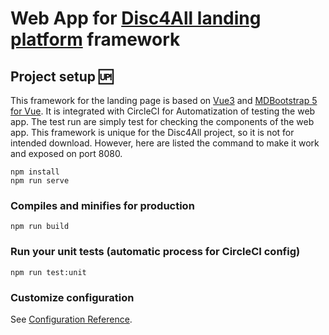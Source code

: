 # Web App for [Disc4All landing platform](http://www.disc4all.eu)  framework

## Project setup 🆙
 

This framework for the landing page is based on [Vue3](https://vuejs.org/) and [MDBootstrap 5 for Vue](https://mdbootstrap.com/docs/vue/). It is integrated with CircleCI for Automatization of testing the web app. The test run are simply test for checking the components of the web app.
This framework is unique for the Disc4All project, so it is not for intended download. However, here are listed the command to make it work and exposed on port 8080.

```
npm install
npm run serve
```
### Compiles and minifies for production
```
npm run build
```

### Run your unit tests (automatic process for CircleCI config)
```
npm run test:unit
```

### Customize configuration
See [Configuration Reference](https://cli.vuejs.org/config/).
